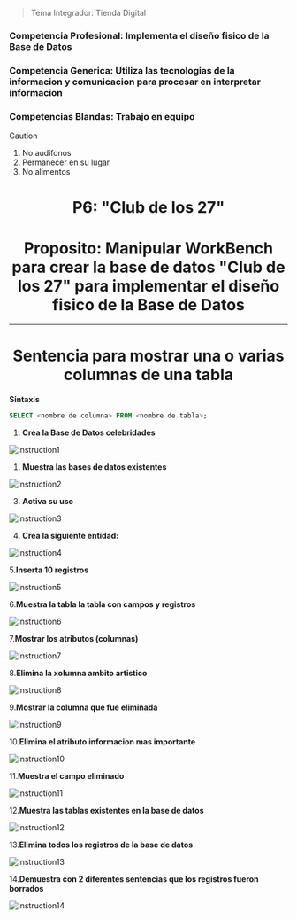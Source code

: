 > Tema Integrador: Tienda Digital
### Competencia Profesional: Implementa el diseño fisico de la Base de Datos 

### Competencia Generica: Utiliza las tecnologias de la informacion y comunicacion para procesar en interpretar informacion

### Competencias Blandas: Trabajo en equipo

> [!CAUTION]
> 1. No audifonos
> 2. Permanecer en su lugar
> 3. No alimentos

# <center> P6: "Club de los 27"

# <center> Proposito: Manipular WorkBench para crear la base de datos "Club de los 27" para implementar el diseño fisico de la Base de Datos


---

# <center> Sentencia para mostrar una o varias columnas de una tabla
**Sintaxis**
```sql
SELECT <nombre de columna> FROM <nombre de tabla>;
```
1. **Crea la Base de Datos celebridades**
   
![instruction1](instruction1.png)

1. **Muestra las bases de datos existentes**

![instruction2](assets/assetsMD/instruction2.png)

3. **Activa su uso**

![instruction3](assets/assetsMD/instruction3.png)

4. **Crea la siguiente entidad:**

![instruction4](assets/assetsMD/instruction4.png)

5.**Inserta 10 registros**

![instruction5](assets/assetsMD/instruction5.png)

6.**Muestra la tabla la tabla con campos y registros**

![instruction6](assets/assetsMD/instruction6.png)

7.**Mostrar los atributos (columnas)**

![instruction7](assets/assetsMD/instruction7.png)

8.**Elimina la xolumna ambito artistico**

![instruction8](assets/assetsMD/instruction8.png)

9.**Mostrar la columna que fue eliminada**

![instruction9](assets/assetsMD/instruction9.png)

10.**Elimina el atributo informacion mas importante**

![instruction10](assets/assetsMD/instruction10.png)

11.**Muestra el campo eliminado**

![instruction11](assets/assetsMD/instruction11.png)

12.**Muestra las tablas existentes en la base de datos**

![instruction12](assets/assetsMD/instruction12.png)

13.**Elimina todos los registros de la base de datos**

![instruction13](assets/assetsMD/instruction13.png)

14.**Demuestra con 2 diferentes sentencias que los registros fueron borrados**

![instruction14](assets/assetsMD/instruction14.png)



